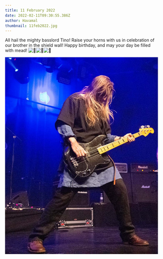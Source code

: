 ```yaml
---
title: 11 February 2022
date: 2022-02-11T09:30:55.386Z
author: Havamal
thumbnail: 11feb2022.jpg
---
```

All hail the mighty basslord Tino! Raise your horns with us in celebration of our brother in the shield wall! Happy birthday, and may your day be filled with mead! ![🤘](https://static.xx.fbcdn.net/images/emoji.php/v9/t38/1/16/1f918.png)![🍻](https://static.xx.fbcdn.net/images/emoji.php/v9/t96/1/16/1f37b.png)![🤘](https://static.xx.fbcdn.net/images/emoji.php/v9/t38/1/16/1f918.png)

![Tino Vesanen](11feb2022.jpg)